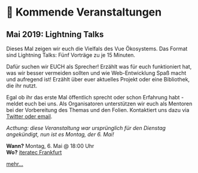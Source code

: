 # :dancer: Kommende Veranstaltungen

## Mai 2019: Lightning Talks

Dieses Mal zeigen wir euch die Vielfals des Vue Ökosystems. Das Format sind Lightning Talks: Fünf Vorträge zu je 15 Minuten.

Dafür suchen wir EUCH als Sprecher! Erzählt was für euch funktioniert hat, was wir besser vermeiden sollten und wie Web-Entwicklung Spaß macht und aufregend ist! Erzählt über euer aktuelles Projekt oder eine Bibliothek, die ihr nutzt.

Egal ob ihr das erste Mal öffentlich sprecht oder schon Erfahrung habt - meldet euch bei uns. Als Organisatoren unterstützen wir euch als Mentoren bei der Vorbereitung des Themas und den Folien. Kontaktiert uns dazu via [Twitter oder email](../about/contact.md).

*Acthung: diese Veranstaltung war ursprünglich für den Dienstag angekündigt, nun ist es Montag, der 6. Mai!*

**Wann?** Montag, 6. Mai @ 18:00 Uhr</br>
**Wo?** [iteratec Frankfurt](locations.md#iteratec-frankfurt)

[mehr...](https://www.meetup.com/vuejsfrankfurt/events/255460193/)
